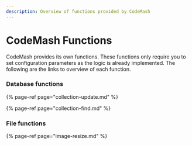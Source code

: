 ```yaml
---
description: Overview of functions provided by CodeMash
---
```


# CodeMash Functions

CodeMash provides its own functions. These functions only require you to set configuration parameters as the logic is already implemented. The following are the links to overview of each function.

### **Database functions**

{% page-ref page="collection-update.md" %}

{% page-ref page="collection-find.md" %}

### File functions

{% page-ref page="image-resize.md" %}



